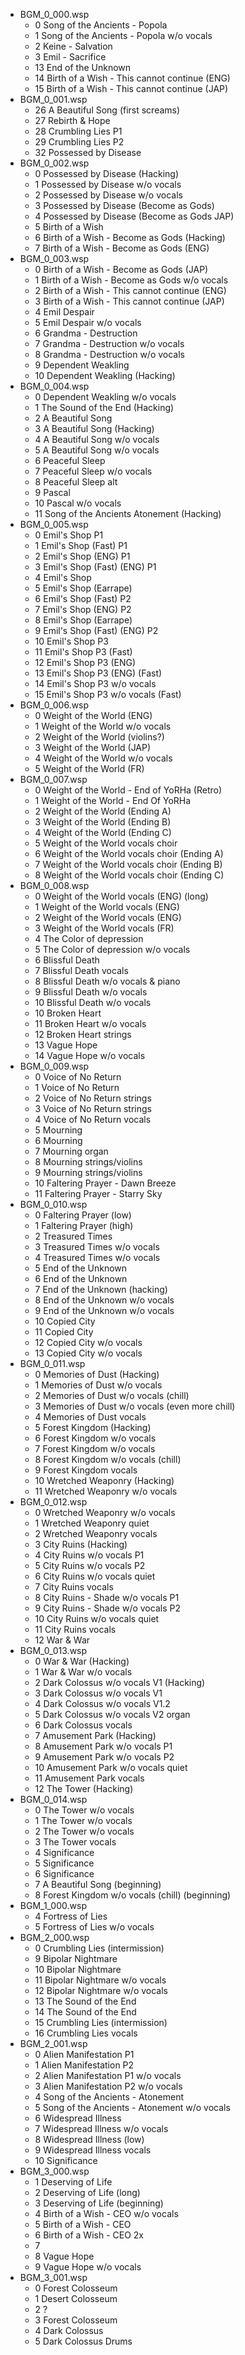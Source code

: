 - BGM_0_000.wsp
	- 0 Song of the Ancients - Popola
	- 1 Song of the Ancients - Popola w/o vocals
	- 2 Keine - Salvation
	- 3 Emil - Sacrifice
	- 13 End of the Unknown
	- 14 Birth of a Wish - This cannot continue (ENG)
	- 15 Birth of a Wish - This cannot continue (JAP)
- BGM_0_001.wsp
	- 26 A Beautiful Song (first screams)
	- 27 Rebirth & Hope
	- 28 Crumbling Lies P1
	- 29 Crumbling Lies P2
	- 32 Possessed by Disease
- BGM_0_002.wsp
	- 0 Possessed by Disease (Hacking)
	- 1 Possessed by Disease w/o vocals
	- 2 Possessed by Disease w/o vocals
	- 3 Possessed by Disease (Become as Gods)
	- 4 Possessed by Disease (Become as Gods JAP)
	- 5 Birth of a Wish
	- 6 Birth of a Wish - Become as Gods (Hacking)
	- 7 Birth of a Wish - Become as Gods (ENG)
- BGM_0_003.wsp
	- 0 Birth of a Wish - Become as Gods (JAP)
	- 1 Birth of a Wish - Become as Gods w/o vocals
	- 2 Birth of a Wish - This cannot continue (ENG)
	- 3 Birth of a Wish - This cannot continue (JAP)
	- 4 Emil Despair
	- 5 Emil Despair w/o vocals
	- 6 Grandma - Destruction
	- 7 Grandma - Destruction w/o vocals
	- 8 Grandma - Destruction w/o vocals
	- 9 Dependent Weakling
	- 10 Dependent Weakling (Hacking)
- BGM_0_004.wsp
	- 0 Dependent Weakling w/o vocals
	- 1 The Sound of the End (Hacking)
	- 2 A Beautiful Song
	- 3 A Beautiful Song (Hacking)
	- 4 A Beautiful Song w/o vocals
	- 5 A Beautiful Song w/o vocals
	- 6 Peaceful Sleep
	- 7 Peaceful Sleep w/o vocals
	- 8 Peaceful Sleep alt
	- 9 Pascal
	- 10 Pascal w/o vocals
	- 11 Song of the Ancients Atonement (Hacking)
- BGM_0_005.wsp
	- 0 Emil's Shop P1
	- 1 Emil's Shop (Fast) P1
	- 2 Emil's Shop (ENG) P1
	- 3 Emil's Shop (Fast) (ENG) P1
	- 4 Emil's Shop
	- 5 Emil's Shop (Earrape)
	- 6 Emil's Shop (Fast) P2
	- 7 Emil's Shop (ENG) P2
	- 8 Emil's Shop (Earrape)
	- 9 Emil's Shop (Fast) (ENG) P2
	- 10 Emil's Shop P3
	- 11 Emil's Shop P3 (Fast)
	- 12 Emil's Shop P3 (ENG)
	- 13 Emil's Shop P3 (ENG) (Fast)
	- 14 Emil's Shop P3 w/o vocals
	- 15 Emil's Shop P3 w/o vocals (Fast)
- BGM_0_006.wsp
	- 0 Weight of the World (ENG)
	- 1 Weight of the World w/o vocals
	- 2 Weight of the World (violins?)
	- 3 Weight of the World (JAP)
	- 4 Weight of the World w/o vocals
	- 5 Weight of the World (FR)
- BGM_0_007.wsp
	- 0 Weight of the World - End of YoRHa (Retro)
	- 1 Weight of the World - End Of YoRHa
	- 2 Weight of the World (Ending A)
	- 3 Weight of the World (Ending B)
	- 4 Weight of the World (Ending C)
	- 5 Weight of the World vocals choir
	- 6 Weight of the World vocals choir (Ending A)
	- 7 Weight of the World vocals choir (Ending B)
	- 8 Weight of the World vocals choir (Ending C)
- BGM_0_008.wsp
	- 0 Weight of the World vocals (ENG) (long)
	- 1 Weight of the World vocals (ENG)
	- 2 Weight of the World vocals (ENG)
	- 3 Weight of the World vocals (FR)
	- 4 The Color of depression
	- 5 The Color of depression w/o vocals
	- 6 Blissful Death
	- 7 Blissful Death vocals
	- 8 Blissful Death w/o vocals & piano
	- 9 Blissful Death w/o vocals
	- 10 Blissful Death w/o vocals
	- 10 Broken Heart
	- 11 Broken Heart w/o vocals
	- 12 Broken Heart strings
	- 13 Vague Hope
	- 14 Vague Hope w/o vocals
- BGM_0_009.wsp
	- 0 Voice of No Return
	- 1 Voice of No Return
	- 2 Voice of No Return strings
	- 3 Voice of No Return strings
	- 4 Voice of No Return vocals
	- 5 Mourning
	- 6 Mourning
	- 7 Mourning organ
	- 8 Mourning strings/violins
	- 9 Mourning strings/violins
	- 10 Faltering Prayer - Dawn Breeze
	- 11 Faltering Prayer - Starry Sky
- BGM_0_010.wsp
	- 0 Faltering Prayer (low)
	- 1 Faltering Prayer (high)
	- 2 Treasured Times
	- 3 Treasured Times w/o vocals
	- 4 Treasured Times w/o vocals
	- 5 End of the Unknown
	- 6 End of the Unknown
	- 7 End of the Unknown (hacking)
	- 8 End of the Unknown w/o vocals
	- 9 End of the Unknown w/o vocals
	- 10 Copied City
	- 11 Copied City
	- 12 Copied City w/o vocals
	- 13 Copied City w/o vocals
- BGM_0_011.wsp
	- 0 Memories of Dust (Hacking)
	- 1 Memories of Dust w/o vocals
	- 2 Memories of Dust w/o vocals (chill)
	- 3 Memories of Dust w/o vocals (even more chill)
	- 4 Memories of Dust vocals
	- 5 Forest Kingdom (Hacking)
	- 6 Forest Kingdom w/o vocals
	- 7 Forest Kingdom w/o vocals
	- 8 Forest Kingdom w/o vocals (chill)
	- 9 Forest Kingdom vocals
	- 10 Wretched Weaponry (Hacking)
	- 11 Wretched Weaponry w/o vocals
- BGM_0_012.wsp
	- 0 Wretched Weaponry w/o vocals
	- 1 Wretched Weaponry quiet
	- 2 Wretched Weaponry vocals
	- 3 City Ruins (Hacking)
	- 4 City Ruins w/o vocals P1
	- 5 City Ruins w/o vocals P2
	- 6 City Ruins w/o vocals quiet
	- 7 City Ruins vocals
	- 8 City Ruins - Shade w/o vocals P1
	- 9 City Ruins - Shade w/o vocals P2
	- 10 City Ruins w/o vocals quiet
	- 11 City Ruins vocals
	- 12 War & War
- BGM_0_013.wsp
	- 0 War & War (Hacking)
	- 1 War & War w/o vocals
	- 2 Dark Colossus w/o vocals V1 (Hacking)
	- 3 Dark Colossus w/o vocals V1
	- 4 Dark Colossus w/o vocals V1.2
	- 5 Dark Colossus w/o vocals V2 organ
	- 6 Dark Colossus vocals
	- 7 Amusement Park (Hacking)
	- 8 Amusement Park w/o vocals P1
	- 9 Amusement Park w/o vocals P2
	- 10 Amusement Park w/o vocals quiet
	- 11 Amusement Park vocals
	- 12 The Tower (Hacking)
- BGM_0_014.wsp
	- 0 The Tower w/o vocals
	- 1 The Tower w/o vocals
	- 2 The Tower w/o vocals
	- 3 The Tower vocals
	- 4 Significance
	- 5 Significance
	- 6 Significance
	- 7 A Beautiful Song (beginning)
	- 8 Forest Kingdom w/o vocals (chill) (beginning)
- BGM_1_000.wsp
	- 4 Fortress of Lies
	- 5 Fortress of Lies w/o vocals
- BGM_2_000.wsp
	- 0 Crumbling Lies (intermission)
	- 9 Bipolar Nightmare
	- 10 Bipolar Nightmare
	- 11 Bipolar Nightmare w/o vocals
	- 12 Bipolar Nightmare w/o vocals
	- 13 The Sound of the End
	- 14 The Sound of the End
	- 15 Crumbling Lies (intermission)
	- 16 Crumbling Lies vocals
- BGM_2_001.wsp
	- 0 Alien Manifestation P1
	- 1 Alien Manifestation P2
	- 2 Alien Manifestation P1 w/o vocals
	- 3 Alien Manifestation P2 w/o vocals
	- 4 Song of the Ancients - Atonement
	- 5 Song of the Ancients - Atonement w/o vocals
	- 6 Widespread Illness
	- 7 Widespread Illness w/o vocals
	- 8 Widespread Illness (low)
	- 9 Widespread Illness vocals
	- 10 Significance
- BGM_3_000.wsp
	- 1 Deserving of Life
	- 2 Deserving of Life (long)
	- 3 Deserving of Life (beginning)
	- 4 Birth of a Wish - CEO w/o vocals
	- 5 Birth of a Wish - CEO
	- 6 Birth of a Wish - CEO 2x
	- 7 
	- 8 Vague Hope
	- 9 Vague Hope w/o vocals
- BGM_3_001.wsp
	- 0 Forest Colosseum
	- 1 Desert Colosseum
	- 2 ?
	- 3 Forest Colosseum
	- 4 Dark Colossus
	- 5 Dark Colossus Drums